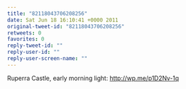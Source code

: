 ```yaml
---
title: "82118043706208256"
date: Sat Jun 18 16:10:41 +0000 2011
original-tweet-id: "82118043706208256"
retweets: 0
favorites: 0
reply-tweet-id: ""
reply-user-id: ""
reply-user-screen-name: ""
---
```

Ruperra Castle, early morning light: http://wp.me/p1D2Nv-1q
